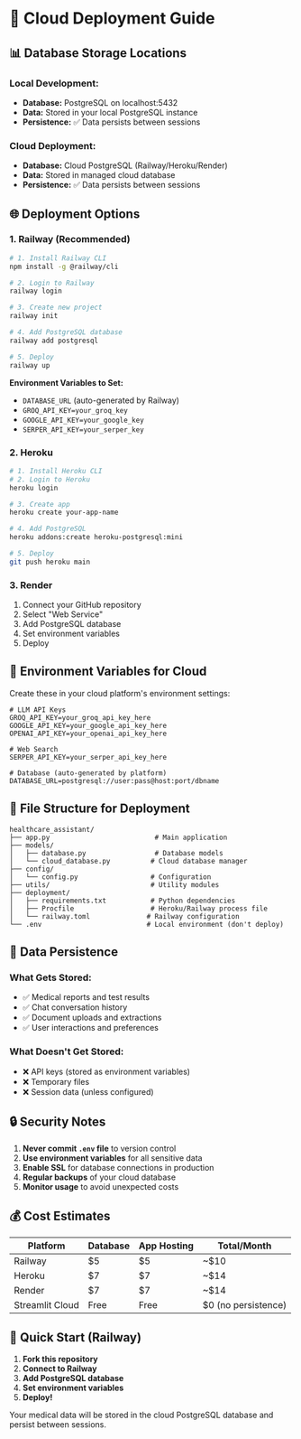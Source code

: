 # 🚀 Cloud Deployment Guide

## 📊 **Database Storage Locations**

### **Local Development:**
- **Database:** PostgreSQL on localhost:5432
- **Data:** Stored in your local PostgreSQL instance
- **Persistence:** ✅ Data persists between sessions

### **Cloud Deployment:**
- **Database:** Cloud PostgreSQL (Railway/Heroku/Render)
- **Data:** Stored in managed cloud database
- **Persistence:** ✅ Data persists between sessions

## 🌐 **Deployment Options**

### **1. Railway (Recommended)**
```bash
# 1. Install Railway CLI
npm install -g @railway/cli

# 2. Login to Railway
railway login

# 3. Create new project
railway init

# 4. Add PostgreSQL database
railway add postgresql

# 5. Deploy
railway up
```

**Environment Variables to Set:**
- `DATABASE_URL` (auto-generated by Railway)
- `GROQ_API_KEY=your_groq_key`
- `GOOGLE_API_KEY=your_google_key`
- `SERPER_API_KEY=your_serper_key`

### **2. Heroku**
```bash
# 1. Install Heroku CLI
# 2. Login to Heroku
heroku login

# 3. Create app
heroku create your-app-name

# 4. Add PostgreSQL
heroku addons:create heroku-postgresql:mini

# 5. Deploy
git push heroku main
```

### **3. Render**
1. Connect your GitHub repository
2. Select "Web Service"
3. Add PostgreSQL database
4. Set environment variables
5. Deploy

## 🔧 **Environment Variables for Cloud**

Create these in your cloud platform's environment settings:

```env
# LLM API Keys
GROQ_API_KEY=your_groq_api_key_here
GOOGLE_API_KEY=your_google_api_key_here
OPENAI_API_KEY=your_openai_api_key_here

# Web Search
SERPER_API_KEY=your_serper_api_key_here

# Database (auto-generated by platform)
DATABASE_URL=postgresql://user:pass@host:port/dbname
```

## 📁 **File Structure for Deployment**

```
healthcare_assistant/
├── app.py                          # Main application
├── models/
│   ├── database.py                 # Database models
│   └── cloud_database.py          # Cloud database manager
├── config/
│   └── config.py                  # Configuration
├── utils/                         # Utility modules
├── deployment/
│   ├── requirements.txt           # Python dependencies
│   ├── Procfile                   # Heroku/Railway process file
│   └── railway.toml              # Railway configuration
└── .env                          # Local environment (don't deploy)
```

## 🎯 **Data Persistence**

### **What Gets Stored:**
- ✅ Medical reports and test results
- ✅ Chat conversation history
- ✅ Document uploads and extractions
- ✅ User interactions and preferences

### **What Doesn't Get Stored:**
- ❌ API keys (stored as environment variables)
- ❌ Temporary files
- ❌ Session data (unless configured)

## 🔒 **Security Notes**

1. **Never commit `.env` file** to version control
2. **Use environment variables** for all sensitive data
3. **Enable SSL** for database connections in production
4. **Regular backups** of your cloud database
5. **Monitor usage** to avoid unexpected costs

## 💰 **Cost Estimates**

| Platform | Database | App Hosting | Total/Month |
|----------|----------|-------------|-------------|
| Railway  | $5       | $5          | ~$10        |
| Heroku   | $7       | $7          | ~$14        |
| Render   | $7       | $7          | ~$14        |
| Streamlit Cloud | Free | Free | $0 (no persistence) |

## 🚀 **Quick Start (Railway)**

1. **Fork this repository**
2. **Connect to Railway**
3. **Add PostgreSQL database**
4. **Set environment variables**
5. **Deploy!**

Your medical data will be stored in the cloud PostgreSQL database and persist between sessions.
